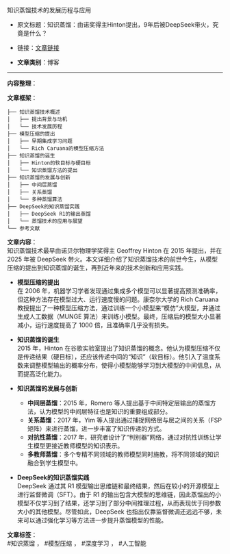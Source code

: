 知识蒸馏技术的发展历程与应用  
- 原文标题：知识蒸馏：由诺奖得主Hinton提出，9年后被DeepSeek带火，究竟是什么？  
- 链接：[文章链接](https://mp.weixin.qq.com/s/srgCxtlkjj15JQ60wUjjzw)  

- **文章类别**：博客  

---

**内容整理**：  

**文章框架**：  
```
├── 知识蒸馏技术概述
│   ├── 提出背景与动机
│   └── 技术发展历程
├── 模型压缩的提出
│   ├── 早期集成学习问题
│   └── Rich Caruana的模型压缩方法
├── 知识蒸馏的诞生
│   ├── Hinton的软目标与硬目标
│   └── 知识蒸馏方法的提出
├── 知识蒸馏的发展与创新
│   ├── 中间层蒸馏
│   ├── 关系蒸馏
│   └── 多种蒸馏算法
├── DeepSeek的知识蒸馏实践
│   ├── DeepSeek R1的输出蒸馏
│   └── 蒸馏技术的应用与展望
└── 参考文献
```

**文章内容**：  
知识蒸馏技术最早由诺贝尔物理学奖得主 Geoffrey Hinton 在 2015 年提出，并在 2025 年被 DeepSeek 带火。本文详细介绍了知识蒸馏技术的前世今生，从模型压缩的提出到知识蒸馏的诞生，再到近年来的技术创新和应用实践。  

- **模型压缩的提出**  
  在 2006 年，机器学习学者发现通过集成多个模型可以显著提高预测准确率，但这种方法存在模型过大、运行速度慢的问题。康奈尔大学的 Rich Caruana 教授提出了一种模型压缩方法，通过训练一个小模型来“模仿”大模型，并通过生成人工数据（MUNGE 算法）来训练小模型。最终，压缩后的模型大小显著减小，运行速度提高了 1000 倍，且准确率几乎没有损失。  

- **知识蒸馏的诞生**  
  2015 年，Hinton 在谷歌实验室提出了知识蒸馏的概念。他认为模型压缩不仅是传递结果（硬目标），还应该传递中间的“知识”（软目标）。他引入了温度系数来调整模型输出的概率分布，使得小模型能够学习到大模型的中间信息，从而提高泛化能力。  

- **知识蒸馏的发展与创新**  
  - **中间层蒸馏**：2015 年，Romero 等人提出基于中间特定层输出的蒸馏方法，认为模型的中间层特征也是知识的重要组成部分。  
  - **关系蒸馏**：2017 年，Yim 等人提出通过捕捉网络层与层之间的关系（FSP 矩阵）来进行蒸馏，进一步丰富了知识传递的方式。  
  - **对抗性蒸馏**：2017 年，研究者设计了“判别器”网络，通过对抗性训练让学生模型更接近教师模型的知识表示。  
  - **多教师蒸馏**：多个专精不同领域的教师模型同时施教，将不同领域的知识融合到学生模型中。  

- **DeepSeek的知识蒸馏实践**  
  DeepSeek 通过其 R1 模型输出思维链和最终结果，然后在较小的开源模型上进行监督微调（SFT）。由于 R1 的输出包含大模型的思维链，因此蒸馏出的小模型不仅学习到了结果，还学习到了部分中间推理过程，从而表现优于同参数大小的其他模型。尽管如此，DeepSeek 也指出仅靠监督微调还远远不够，未来可以通过强化学习等方法进一步提升蒸馏模型的性能。  

**文章标签**：  
#知识蒸馏 ， #模型压缩 ， #深度学习 ， #人工智能